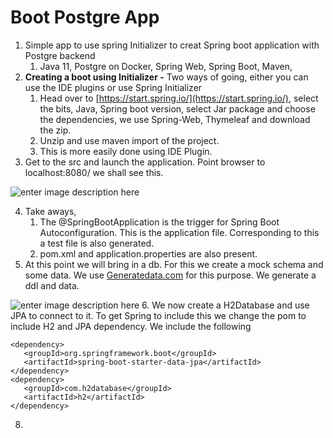 # Boot Postgre App

1. Simple app to use spring Initializer to creat Spring boot application with Postgre backend
	1. Java 11, Postgre on Docker, Spring Web, Spring Boot, Maven, 
2. **Creating a boot using Initializer -**  Two ways of going, either you can use the IDE plugins or use Spring Initializer
	1. Head over to [https://start.spring.io/](https://start.spring.io/), select the bits, Java, Spring boot version, select Jar package and choose the dependencies, we use Spring-Web, Thymeleaf and download the zip.  
	2. Unzip and use maven import of the project. 
	3. This is more easily done using IDE Plugin. 
3. Get to the src and launch the application. Point browser to 
localhost:8080/ we shall see this. 

![enter image description here](https://i.imgur.com/rmaQeHP.png)

4. Take aways, 
	 1. The @SpringBootApplication is the trigger for Spring Boot Autoconfiguration. This is the application file. Corresponding to this a test file is also generated. 
	 2. pom.xml  and application.properties are also present. 
5. At this point we will bring in a db.  For this we create a mock schema and some data. We use [Generatedata.com](Generatedata.com) for this purpose.  We generate a ddl and data.  

![enter image description here](https://i.imgur.com/YeHcNx7.png)
6. We now create a H2Database and use JPA to connect to it. To get Spring to include this we change the pom to include H2 and JPA dependency.  We include the following 
```
<dependency>  
   <groupId>org.springframework.boot</groupId>  
   <artifactId>spring-boot-starter-data-jpa</artifactId>  
</dependency>  
<dependency>  
   <groupId>com.h2database</groupId>  
   <artifactId>h2</artifactId>  
</dependency>
```
8.  
<!--stackedit_data:
eyJoaXN0b3J5IjpbMTIwODU0NzIzMCwtMjM0MDYyMTA3LC0xMT
k4MzA3NTkyLC0xNzE2NTA5NDYxLC01NjUyMzU2MDAsNTg1Njc4
NjM0LC01MDc5MDgzMzAsLTEyODQ4MjU1NDgsMTI4Nzg5MzM5OS
wtNzQwNzg5NTk3LC0xNDI0MTA2NDg3LC0xNDYzNzMyOTg5LDc3
MzkyNDYyMywyMDU1Njk3NjUyXX0=
-->